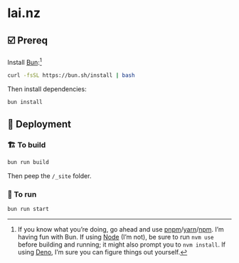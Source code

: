 # lai.nz

## ☑️ Prereq

Install [Bun](https://bun.sh):[^pkg]

```sh
curl -fsSL https://bun.sh/install | bash
```

Then install dependencies:

```sh
bun install
```

[^pkg]: If you know what you’re doing, go ahead and use [pnpm](https://pnpm.io)/[yarn](https://yarnpkg.com)/[npm](https://www.npmjs.com). I’m having fun with Bun. If using [Node](https://nodejs.org) (I’m not), be sure to run `nvm use` before building and running; it might also prompt you to `nvm install`. If using [Deno](https://deno.com), I’m sure you can figure things out yourself.

## 🚀 Deployment

### 🏗️ To build

```sh
bun run build
```

Then peep the `/_site` folder.

### 👟 To run

```sh
bun run start
```
